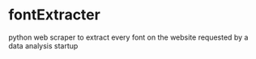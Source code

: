 # fontExtracter
python web scraper to extract every font on the website
requested by a data analysis startup
